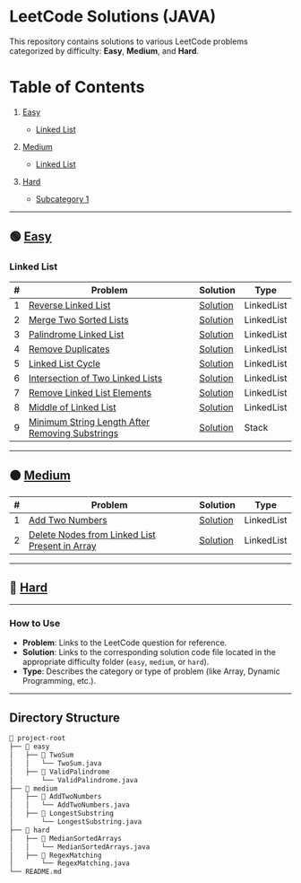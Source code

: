 # LeetCode Solutions (JAVA)

This repository contains solutions to various LeetCode problems categorized by difficulty: **Easy**, **Medium**, and **Hard**.

# Table of Contents

1. [Easy](#-easy)

   - [Linked List](#linked-list)

2. [Medium](#-medium)

   - [Linked List](#linked-list)

3. [Hard](#-hard)

   - [Subcategory 1](#hard-subcategory-1)

---

## 🟢 [Easy](easy)

### Linked List

| #   | Problem                                                                                                                           | Solution                                                                       | Type       |
| --- | --------------------------------------------------------------------------------------------------------------------------------- | ------------------------------------------------------------------------------ | ---------- |
| 1   | [Reverse Linked List](https://leetcode.com/problems/reverse-linked-list/description/)                                             | [Solution](easy/reverse-linked-list/Solution.java)                             | LinkedList |
| 2   | [Merge Two Sorted Lists](https://leetcode.com/problems/merge-two-sorted-lists/description/)                                       | [Solution](easy/merge-two-sorted-lists/Solution.java)                          | LinkedList |
| 3   | [Palindrome Linked List](https://leetcode.com/problems/palindrome-linked-list/description/)                                       | [Solution](easy/palindrome-linked-list/Solution.java)                          | LinkedList |
| 4   | [Remove Duplicates](https://leetcode.com/problems/remove-duplicates-from-sorted-list/)                                            | [Solution](easy/remove-duplicates/Solution.java)                               | LinkedList |
| 5   | [ Linked List Cycle](https://leetcode.com/problems/linked-list-cycle/description/)                                                | [Solution](easy/linked-list-cycle/Solution.java)                               | LinkedList |
| 6   | [ Intersection of Two Linked Lists](https://leetcode.com/problems/intersection-of-two-linked-lists/description/)                  | [Solution](easy/intersection-of-two-linked-list/Solution.java)                 | LinkedList |
| 7   | [Remove Linked List Elements](https://leetcode.com/problems/remove-linked-list-elements/description/)                             | [Solution](easy/remove-linked-list-elements/Solution.java)                     | LinkedList |
| 8   | [Middle of Linked List](https://leetcode.com/problems/middle-of-the-linked-list/)                                                 | [Solution](easy/middle-of-linked-list/Solution.java)                           | LinkedList |
| 9   | [Minimum String Length After Removing Substrings](https://leetcode.com/problems/minimum-string-length-after-removing-substrings/) | [Solution](easy/minimum-string-length-after-removing-substrings/Solution.java) | Stack      |

---

## 🟠 [Medium](medium)

| #   | Problem                                                                                                                                     | Solution                                                                        | Type       |
| --- | ------------------------------------------------------------------------------------------------------------------------------------------- | ------------------------------------------------------------------------------- | ---------- |
| 1   | [Add Two Numbers](https://leetcode.com/problems/add-two-numbers/)                                                                           | [Solution](medium/add-two-numbers/Solution.java)                                | LinkedList |
| 2   | [Delete Nodes from Linked List Present in Array](https://leetcode.com/problems/delete-nodes-from-linked-list-present-in-array/description/) | [Solution](medium/delete-nodes-from-linked-list-present-in-array/Solution.java) | LinkedList |

---

## 🔴 [Hard](hard)

---

### How to Use

- **Problem**: Links to the LeetCode question for reference.
- **Solution**: Links to the corresponding solution code file located in the appropriate difficulty folder (`easy`, `medium`, or `hard`).
- **Type**: Describes the category or type of problem (like Array, Dynamic Programming, etc.).

---

## Directory Structure

```bash
📂 project-root
├── 📂 easy
│   ├── 📂 TwoSum
│   │   └── TwoSum.java
│   ├── 📂 ValidPalindrome
│       └── ValidPalindrome.java
├── 📂 medium
│   ├── 📂 AddTwoNumbers
│   │   └── AddTwoNumbers.java
│   ├── 📂 LongestSubstring
│       └── LongestSubstring.java
├── 📂 hard
│   ├── 📂 MedianSortedArrays
│   │   └── MedianSortedArrays.java
│   ├── 📂 RegexMatching
│       └── RegexMatching.java
└── README.md

```
